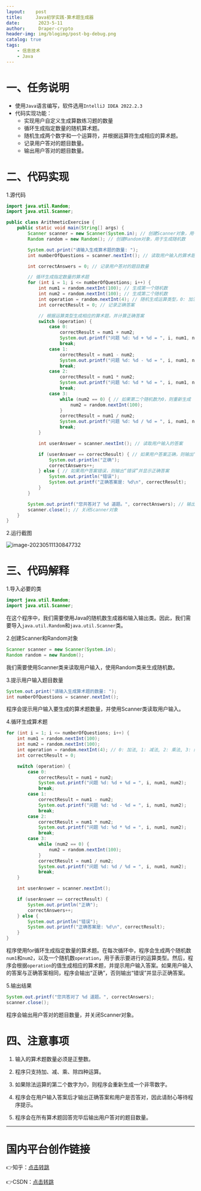 ```yaml
---
layout:    post
title:     Java初学实践-算术题生成器
date:       2023-5-11
author:     Draper-crypto
header-img: img/blogimg/post-bg-debug.png
catalog: true
tags:
    - 信息技术
    - Java
---
```


# 一、任务说明

- 使用`Java`语言编写，软件选用`IntelliJ IDEA 2022.2.3`
- 代码实现功能：
  - 实现用户自定义生成算数练习题的数量
  - 循环生成指定数量的随机算术题。
  - 随机生成两个数字和一个运算符，并根据运算符生成相应的算术题。
  - 记录用户答对的题目数量。
  - 输出用户答对的题目数量。

# 二、代码实现

1.源代码

```java
import java.util.Random;
import java.util.Scanner;

public class ArithmeticExercise {
    public static void main(String[] args) {
        Scanner scanner = new Scanner(System.in); // 创建Scanner对象，用于读取用户输入
        Random random = new Random(); // 创建Random对象，用于生成随机数

        System.out.print("请输入生成算术题的数量: ");
        int numberOfQuestions = scanner.nextInt(); // 读取用户输入的算术题数量

        int correctAnswers = 0; // 记录用户答对的题目数量

        // 循环生成指定数量的算术题
        for (int i = 1; i <= numberOfQuestions; i++) {
            int num1 = random.nextInt(100); // 生成第一个随机数
            int num2 = random.nextInt(100); // 生成第二个随机数
            int operation = random.nextInt(4); // 随机生成运算类型，0: 加法, 1: 减法, 2: 乘法, 3: 除法
            int correctResult = 0; // 记录正确答案

            // 根据运算类型生成相应的算术题，并计算正确答案
            switch (operation) {
                case 0:
                    correctResult = num1 + num2;
                    System.out.printf("问题 %d: %d + %d = ", i, num1, num2);
                    break;
                case 1:
                    correctResult = num1 - num2;
                    System.out.printf("问题 %d: %d - %d = ", i, num1, num2);
                    break;
                case 2:
                    correctResult = num1 * num2;
                    System.out.printf("问题 %d: %d * %d = ", i, num1, num2);
                    break;
                case 3:
                    while (num2 == 0) { // 如果第二个随机数为0，则重新生成
                        num2 = random.nextInt(100);
                    }
                    correctResult = num1 / num2;
                    System.out.printf("问题 %d: %d / %d = ", i, num1, num2);
                    break;
            }

            int userAnswer = scanner.nextInt(); // 读取用户输入的答案

            if (userAnswer == correctResult) { // 如果用户答案正确，则输出“正确”并增加答对的题目数量
                System.out.println("正确");
                correctAnswers++;
            } else { // 如果用户答案错误，则输出“错误”并显示正确答案
                System.out.println("错误");
                System.out.printf("正确答案是: %d\n", correctResult);
            }
        }

        System.out.printf("您共答对了 %d 道题。", correctAnswers); // 输出用户答对的题目数量
        scanner.close(); // 关闭Scanner对象
    }
}
```

2.运行截图

![image-20230511130847732](https://typora-img-1301299232.cos.ap-shanghai.myqcloud.com/img/202305111308882.png)

# 三、代码解释

1.导入必要的类

```java
import java.util.Random;
import java.util.Scanner;
```

在这个程序中，我们需要使用Java的随机数生成器和输入输出类。因此，我们需要导入`java.util.Random`和`java.util.Scanner`类。

2.创建Scanner和Random对象

```java
Scanner scanner = new Scanner(System.in);
Random random = new Random();
```

我们需要使用Scanner类来读取用户输入，使用Random类来生成随机数。

3.提示用户输入题目数量

```java
System.out.print("请输入生成算术题的数量: ");
int numberOfQuestions = scanner.nextInt();
```

程序会提示用户输入要生成的算术题数量，并使用Scanner类读取用户输入。

4.循环生成算术题

```java
for (int i = 1; i <= numberOfQuestions; i++) {
    int num1 = random.nextInt(100);
    int num2 = random.nextInt(100);
    int operation = random.nextInt(4); // 0: 加法, 1: 减法, 2: 乘法, 3: 除法
    int correctResult = 0;

    switch (operation) {
        case 0:
            correctResult = num1 + num2;
            System.out.printf("问题 %d: %d + %d = ", i, num1, num2);
            break;
        case 1:
            correctResult = num1 - num2;
            System.out.printf("问题 %d: %d - %d = ", i, num1, num2);
            break;
        case 2:
            correctResult = num1 * num2;
            System.out.printf("问题 %d: %d * %d = ", i, num1, num2);
            break;
        case 3:
            while (num2 == 0) {
                num2 = random.nextInt(100);
            }
            correctResult = num1 / num2;
            System.out.printf("问题 %d: %d / %d = ", i, num1, num2);
            break;
    }

    int userAnswer = scanner.nextInt();

    if (userAnswer == correctResult) {
        System.out.println("正确");
        correctAnswers++;
    } else {
        System.out.println("错误");
        System.out.printf("正确答案是: %d\n", correctResult);
    }
}
```

程序使用for循环生成指定数量的算术题。在每次循环中，程序会生成两个随机数`num1`和`num2`，以及一个随机数`operation`，用于表示要进行的运算类型。然后，程序会根据`operation`的值生成相应的算术题，并提示用户输入答案。如果用户输入的答案与正确答案相同，程序会输出“正确”，否则输出“错误”并显示正确答案。

5.输出结果

```java
System.out.printf("您共答对了 %d 道题。", correctAnswers);
scanner.close();
```

程序会输出用户答对的题目数量，并关闭Scanner对象。

# 四、注意事项

1. 输入的算术题数量必须是正整数。

2. 程序只支持加、减、乘、除四种运算。

3. 如果除法运算的第二个数字为0，则程序会重新生成一个非零数字。

4. 程序会在用户输入答案后才输出正确答案和用户是否答对，因此请耐心等待程序提示。

5. 程序会在所有算术题回答完毕后输出用户答对的题目数量。

-----

# 国内平台创作链接

👉知乎：[点击转跳](https://zhuanlan.zhihu.com/p/628569915)

👉CSDN：[点击转跳](https://blog.csdn.net/Suprman88/article/details/130619639)
